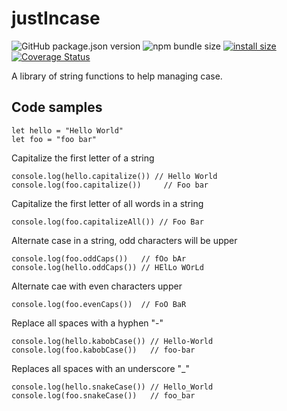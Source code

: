 # justIncase

![GitHub package.json version](https://img.shields.io/github/package-json/v/soggybag/justincase.svg)
![npm bundle size](https://img.shields.io/bundlephobia/min/@soggybag/justincase.svg)
[![install size](https://packagephobia.now.sh/badge?p=@soggybag/justincase)](https://packagephobia.now.sh/result?p=@soggybag/justincase)
[![Coverage Status](https://coveralls.io/repos/github/soggybag/justincase/badge.svg?branch=master)](https://coveralls.io/github/soggybag/justincase?branch=master)

A library of string functions to help managing case.

## Code samples 

```
let hello = "Hello World"
let foo = "foo bar"
```

Capitalize the first letter of a string
```
console.log(hello.capitalize()) // Hello World
console.log(foo.capitalize())	  // Foo bar
```

Capitalize the first letter of all words in a string
```
console.log(foo.capitalizeAll()) // Foo Bar
```

Alternate case in a string, odd characters will be upper
```
console.log(foo.oddCaps())   // fOo bAr
console.log(hello.oddCaps()) // HElLo WOrLd
```

Alternate cae with even characters upper
```
console.log(foo.evenCaps())  // FoO BaR
```

Replace all spaces with a hyphen "-"
```
console.log(hello.kabobCase()) // Hello-World
console.log(foo.kabobCase())   // foo-bar
```

Replaces all spaces with an underscore "_"
```
console.log(hello.snakeCase()) // Hello_World
console.log(foo.snakeCase())   // foo_bar
```